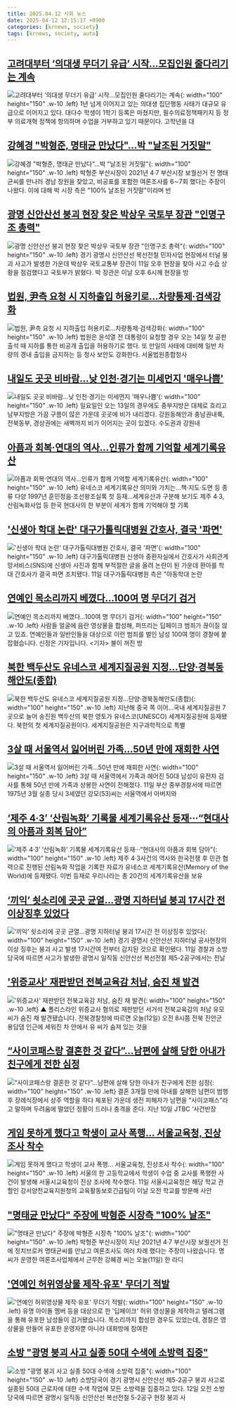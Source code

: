 ```yaml
---
title: 2025.04.12 사회 뉴스
date: 2025-04-12 12:15:17 +0900
categories: [krnews, society]
tags: [krnews, society, auto]
---
```

## [고려대부터 ‘의대생 무더기 유급’ 시작…모집인원 줄다리기는 계속](https://n.news.naver.com/mnews/article/028/0002740521)

![고려대부터 ‘의대생 무더기 유급’ 시작…모집인원 줄다리기는 계속](https://mimgnews.pstatic.net/image/origin/028/2025/04/11/2740521.jpg?type=nf220_150){: width="100" height="150" .w-10 .left}
1년 넘게 이어지고 있는 의대생 집단행동 사태가 대규모 유급으로 이어지고 있다. 대다수 학생이 1학기 등록은 마쳤지만, 필수의료정책패키지 등 정부 의료개혁 정책에 항의하며 수업을 거부하고 있기 때문이다. 고학년을 대

## [강혜경 "박형준, 명태균 만났다"…박 "날조된 거짓말"](https://n.news.naver.com/mnews/article/001/0015325051)

![강혜경 "박형준, 명태균 만났다"…박 "날조된 거짓말"](https://mimgnews.pstatic.net/image/origin/001/2025/04/11/15325051.jpg?type=nf220_150){: width="100" height="150" .w-10 .left}
박형준 부산시장이 2021년 4·7 부산시장 보궐선거 전 명태균씨를 만나러 경남 창원을 찾았고, 비공표를 포함한 여론조사를 6∼7회 했다는 주장이 나왔다. 이에 대해 박 시장 측은 "100% 날조된 거짓말"이라며 반

## [광명 신안산선 붕괴 현장 찾은 박상우 국토부 장관 "인명구조 총력"](https://n.news.naver.com/mnews/article/277/0005576887)

![광명 신안산선 붕괴 현장 찾은 박상우 국토부 장관 "인명구조 총력"](https://mimgnews.pstatic.net/image/origin/277/2025/04/11/5576887.jpg?type=nf220_150){: width="100" height="150" .w-10 .left}
경기 광명시 신안산선 복선전철 민자사업 현장에서 터널 붕괴 사고가 발생한 가운데 박상우 국토교통부 장관이 11일 오후 현장을 찾아 사고 수습 상황을 점검했다고 국토부가 밝혔다. 박 장관은 이날 오후 6시께 현장을 방

## [법원, 尹측 요청 시 지하출입 허용키로…차량통제·검색강화](https://n.news.naver.com/mnews/article/009/0005474887)

![법원, 尹측 요청 시 지하출입 허용키로…차량통제·검색강화](https://mimgnews.pstatic.net/image/origin/009/2025/04/11/5474887.jpg?type=nf220_150){: width="100" height="150" .w-10 .left}
법원은 윤석열 전 대통령이 요청할 경우 오는 14일 첫 공판 출석 때 지하를 통한 비공개 출입을 허용하기로 했다. 또 만일의 사태에 대비해 일반 차량의 경내 출입을 금지하는 등 청사 보안도 강화한다. 서울법원종합청사

## [내일도 곳곳 비바람…낮 인천·경기는 미세먼지 '매우나쁨'](https://n.news.naver.com/mnews/article/015/0005118327)

![내일도 곳곳 비바람…낮 인천·경기는 미세먼지 '매우나쁨'](https://mimgnews.pstatic.net/image/origin/015/2025/04/12/5118327.jpg?type=nf220_150){: width="100" height="150" .w-10 .left}
일요일인 오는 13일의 경우에도 중부지방은 대체로 흐리고 남부지방은 가끔 구름이 많은 가운데 곳곳에 비가 내리겠다. 강원동해안과 충남권내륙, 전북동부, 경상권에는 새벽까지 비가 이어지는 곳이 있겠다. 수도권과 강원내

## [아픔과 회복·연대의 역사…인류가 함께 기억할 세계기록유산](https://n.news.naver.com/mnews/article/001/0015324355)

![아픔과 회복·연대의 역사…인류가 함께 기억할 세계기록유산](https://mimgnews.pstatic.net/image/origin/001/2025/04/11/15324355.jpg?type=nf220_150){: width="100" height="150" .w-10 .left}
유네스코 세계기록유산 의미와 가치는…책·지도·도면 등 종류 다양 1997년 훈민정음·조선왕조실록 첫 등재…세계유산과 구분해 보기도 제주 4·3, 산림녹화사업 등 한국 현대사의 한 부분이 세계가 함께 기억해야 할 기록

## ['신생아 학대 논란' 대구가톨릭대병원 간호사, 결국 '파면'](https://n.news.naver.com/mnews/article/014/0005334799)

!['신생아 학대 논란' 대구가톨릭대병원 간호사, 결국 '파면'](https://mimgnews.pstatic.net/image/origin/014/2025/04/11/5334799.jpg?type=nf220_150){: width="100" height="150" .w-10 .left}
대구가톨릭대병원 신생아 중환자실에서 간호사가 사회관계망서비스(SNS)에 신생아 사진과 함께 부적절한 글을 올려 논란이 된 가운데 환아를 학대 간호사가 결국 파면 조치됐다. 11일 대구가톨릭대병원 측은 "아동학대 논란

## [연예인 목소리까지 베꼈다…100여 명 무더기 검거](https://n.news.naver.com/mnews/article/055/0001248600)

![연예인 목소리까지 베꼈다…100여 명 무더기 검거](https://mimgnews.pstatic.net/image/origin/055/2025/04/11/1248600.jpg?type=nf220_150){: width="100" height="150" .w-10 .left}
사람들 얼굴에 음란 영상물을 합성해, 퍼뜨리는 딥페이크 범죄가 끊이질 않고 있죠. 연예인들과 일반인들을 대상으로 이런 범죄를 벌인 남성 100여 명이 경찰에 붙잡혔습니다. 신정은 기자입니다. <기자> 불이 꺼진 방

## [북한 백두산도 유네스코 세계지질공원 지정…단양·경북동해안도(종합)](https://n.news.naver.com/mnews/article/001/0015325511)

![북한 백두산도 유네스코 세계지질공원 지정…단양·경북동해안도(종합)](https://mimgnews.pstatic.net/image/origin/001/2025/04/11/15325511.jpg?type=nf220_150){: width="100" height="150" .w-10 .left}
지난해 중국 쪽 이어…국내 세계지질공원 7곳으로 늘어 송진원 백두산의 북한 영토가 유네스코(UNESCO) 세계지질공원에 등재됐다. 북한의 첫 세계지질공원이다. 세계지질공원은 지구과학적으로 특별

## [3살 때 서울역서 잃어버린 가족...50년 만에 재회한 사연](https://n.news.naver.com/mnews/article/023/0003899144)

![3살 때 서울역서 잃어버린 가족...50년 만에 재회한 사연](https://mimgnews.pstatic.net/image/origin/023/2025/04/12/3899144.jpg?type=nf220_150){: width="100" height="150" .w-10 .left}
3살 때 서울역에서 가족과 헤어진 50대 남성이 유전자 검사를 통해 50년 만에 가족과 상봉한 사연이 전해졌다. 11일 부산 중부경찰서에 따르면 1975년 3월 실종 당시 3세였던 강모(53)씨는 서울역에서 아버지와

## [‘제주 4·3’ ‘산림녹화’ 기록물 세계기록유산 등재···“현대사의 아픔과 회복 담아”](https://n.news.naver.com/mnews/article/032/0003362757)

![‘제주 4·3’ ‘산림녹화’ 기록물 세계기록유산 등재···“현대사의 아픔과 회복 담아”](https://mimgnews.pstatic.net/image/origin/032/2025/04/11/3362757.jpg?type=nf220_150){: width="100" height="150" .w-10 .left}
제주 4·3사건의 역사와 한국전쟁 후 민관 협력으로 진행된 산림녹화 작업을 기록한 자료가 유네스코 세계기록유산(Memory of the World)에 등재됐다. 이번 등재로 우리나라는 총 20건의 세계기록유산을 보유

## [‘끼익’ 쇳소리에 곳곳 균열…광명 지하터널 붕괴 17시간 전 이상징후 있었다](https://n.news.naver.com/mnews/article/009/0005475123)

![‘끼익’ 쇳소리에 곳곳 균열…광명 지하터널 붕괴 17시간 전 이상징후 있었다](https://mimgnews.pstatic.net/image/origin/009/2025/04/12/5475123.jpg?type=nf220_150){: width="100" height="150" .w-10 .left}
경기 광명시 신안산선 지하터널 공사현장의 이상 징후는 붕괴 사고 발생 17시간여 전부터 감지된 것으로 확인됐다. 11일 경찰과 소방당국에 따르면 사고가 발생한 광명시 일직동 신안산선 복선전철 제5-2공구에서는 전날

## ['위증교사' 재판받던 전북교육감 처남, 숨진 채 발견](https://n.news.naver.com/mnews/article/055/0001248695)

!['위증교사' 재판받던 전북교육감 처남, 숨진 채 발견](https://mimgnews.pstatic.net/image/origin/055/2025/04/12/1248695.jpg?type=nf220_150){: width="100" height="150" .w-10 .left}
▲ 폴리스라인 위증교사 혐의로 재판받던 서거석 전북교육감의 처남 유모 씨가 숨진 채 발견됐습니다. 전북경찰청에 따르면 오늘(12일) 오전 8시쯤 전북 진안군 용담댐 인근에 세워진 차 안에서 유 씨가 숨져 있는 것을

## [“사이코패스랑 결혼한 것 같다”…남편에 살해 당한 아내가 친구에게 전한 심정](https://n.news.naver.com/mnews/article/009/0005475118)

![“사이코패스랑 결혼한 것 같다”…남편에 살해 당한 아내가 친구에게 전한 심정](https://mimgnews.pstatic.net/image/origin/009/2025/04/12/5475118.jpg?type=nf220_150){: width="100" height="150" .w-10 .left}
결혼 3개월 만에 아내를 살해한 남편이 범행 후 장례식장에서 상주 역할을 하다 체포된 가운데 생전 피해자가 남편을 “사이코패스”라고 말하며 두려움에 떨었던 정황이 드러나 충격을 준다. 지난 10일 JTBC ‘사건반장

## [게임 못하게 했다고 학생이 교사 폭행… 서울교육청, 진상조사 착수](https://n.news.naver.com/mnews/article/277/0005576691)

![게임 못하게 했다고 학생이 교사 폭행… 서울교육청, 진상조사 착수](https://mimgnews.pstatic.net/image/origin/277/2025/04/11/5576691.jpg?type=nf220_150){: width="100" height="150" .w-10 .left}
서울의 한 고등학교에서 학생이 수업 중 교사를 폭행한 사건이 발생해 서울시교육청이 진상 조사에 착수했다. 11일 서울시교육청은 해당 학교 관할인 강서양천교육지원청의 교육활동보호긴급팀이 이날 오전 학교를 방문해 사안

## ["명태균 만났다" 주장에 박형준 시장측 "100% 날조"](https://n.news.naver.com/mnews/article/422/0000730294)

!["명태균 만났다" 주장에 박형준 시장측 "100% 날조"](https://mimgnews.pstatic.net/image/origin/422/2025/04/11/730294.jpg?type=nf220_150){: width="100" height="150" .w-10 .left}
박형준 부산시장이 지난 2021년 4·7 부산시장 보궐선거 전에 정치브로커 명태균씨를 만났고 여론조사도 여러 차례 했다는 주장이 나왔습니다. 명 씨가 운영한 여론조사업체에서 근무한 강혜경 씨는 오늘(11일) 한 라디

## ['연예인 허위영상물 제작·유포' 무더기 적발](https://n.news.naver.com/mnews/article/052/0002179047)

!['연예인 허위영상물 제작·유포' 무더기 적발](https://mimgnews.pstatic.net/image/origin/052/2025/04/11/2179047.jpg?type=nf220_150){: width="100" height="150" .w-10 .left}
유명 아이돌 멤버 등을 대상으로 한 '딥페이크' 허위 영상물을 제작하고 텔레그램을 통해 유포한 남성들이 검거됐습니다. 목소리까지 합성한 경우도 있었는데, 경찰은 영상물을 만들어 유포한 운영자뿐 아니라 대화방에 참여한

## [소방 "광명 붕괴 사고 실종 50대 수색에 소방력 집중"](https://n.news.naver.com/mnews/article/018/0005986119)

![소방 "광명 붕괴 사고 실종 50대 수색에 소방력 집중"](https://mimgnews.pstatic.net/image/origin/018/2025/04/12/5986119.jpg?type=nf220_150){: width="100" height="150" .w-10 .left}
소방당국이 경기 광명시 신안산선 제5-2공구 붕괴 사고로 실종된 50대 근로자에 대한 수색 작업에 모든 소방력을 집중하고 있다. 12일 오전 소방당국에 따르면 광명시 일직동 신안산선 복선전철 5-2공구 현장 붕괴 사

